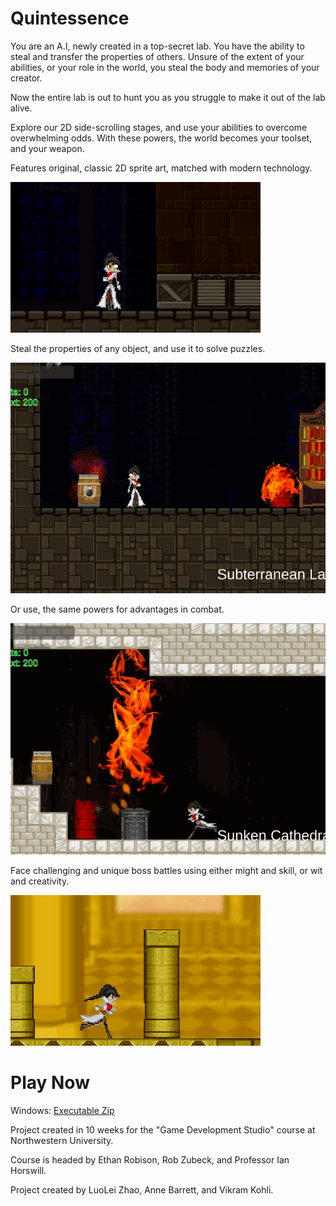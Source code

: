 # Quintessence

You are an A.I, newly created in a top-secret lab. You have the ability to steal and transfer the properties of others. Unsure of the extent of your abilities, or your role in the world, you steal the body and memories of your creator.

Now the entire lab is out to hunt you as you struggle to make it out of the lab alive.

Explore our 2D side-scrolling stages, and use your abilities to overcome overwhelming odds. With these powers, the world becomes your toolset, and your weapon. 

Features original, classic 2D sprite art, matched with modern technology.

![art](https://raw.githubusercontent.com/DrDoak/GDS2/master/readmeImages/lab_demo.gif)

Steal the properties of any object, and use it to solve puzzles.

![gameplay](https://raw.githubusercontent.com/DrDoak/GDS2/master/readmeImages/property_demo.gif)

Or use, the same powers for advantages in combat.

![combat](https://raw.githubusercontent.com/DrDoak/GDS2/master/readmeImages/combat.gif)

Face challenging and unique boss battles using either might and skill, or wit and creativity.

![boss](https://raw.githubusercontent.com/DrDoak/GDS2/master/readmeImages/boss_demo.gif)

# Play Now
Windows: [Executable Zip](https://drive.google.com/drive/folders/1yukuM0ytZvA2EI3bMsZ2il9sjs_CXVyj?usp=sharing)

Project created in 10 weeks for the "Game Development Studio" course at Northwestern University. 

Course is headed by Ethan Robison, Rob Zubeck, and Professor Ian Horswill.

Project created by LuoLei Zhao, Anne Barrett, and Vikram Kohli.
